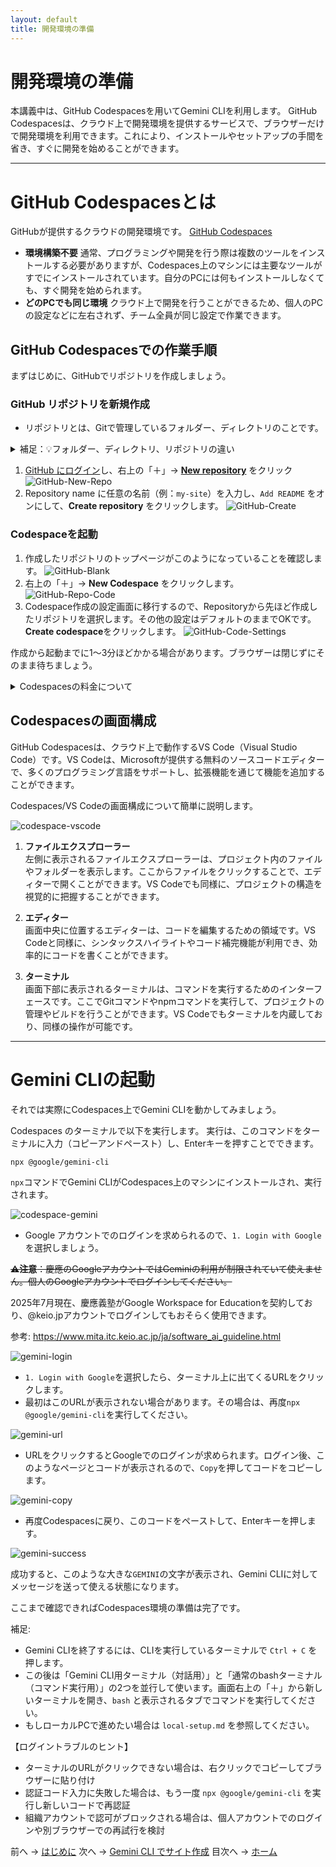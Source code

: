 ```yaml
---
layout: default
title: 開発環境の準備
---
```


# 開発環境の準備

本講義中は、GitHub Codespacesを用いてGemini CLIを利用します。
GitHub Codespacesは、クラウド上で開発環境を提供するサービスで、ブラウザーだけで開発環境を利用できます。これにより、インストールやセットアップの手間を省き、すぐに開発を始めることができます。

---

# GitHub Codespacesとは

GitHubが提供するクラウドの開発環境です。
[GitHub Codespaces](https://github.co.jp/features/codespaces)

* **環境構築不要**
  通常、プログラミングや開発を行う際は複数のツールをインストールする必要がありますが、Codespaces上のマシンには主要なツールがすでにインストールされています。自分のPCには何もインストールしなくても、すぐ開発を始められます。
* **どのPCでも同じ環境**
  クラウド上で開発を行うことができるため、個人のPCの設定などに左右されず、チーム全員が同じ設定で作業できます。

## GitHub Codespacesでの作業手順

まずはじめに、GitHubでリポジトリを作成しましょう。

### GitHub リポジトリを新規作成

- リポジトリとは、Gitで管理しているフォルダー、ディレクトリのことです。

<details markdown="1">
<summary>補足：💡フォルダー、ディレクトリ、リポジトリの違い</summary>

### **フォルダー**

* パソコンの中でファイルを入れる「入れ物」
* 物理的なディレクトリ構造の見た目のこと

---

### **ディレクトリ**

* フォルダーとほぼ同じ意味ですが、**コンピューター用語寄り**
* ターミナルやコマンドラインで「今いる場所」を指すときに「ディレクトリ」と言う
* 例：`cd my-site` は「my-site」というディレクトリに移動するという意味です。

---

### **リポジトリ（Repository）**

* Gitで管理されているフォルダー（＋その中の履歴データ）
* 普通のフォルダーとの違いは「中に `.git` という隠しフォルダーがあり、過去の履歴や設定が入っている」こと
* GitHubにアップすると、そのままインターネット上のリポジトリにもなります。

</details>

1. [GitHub にログイン](https://github.com/login)し、右上の「＋」→ [**New repository**](https://github.com/new) をクリック  
 ![GitHub-New-Repo](./images/github-new-repo.png)
2. Repository name に任意の名前（例：`my-site`）を入力し、`Add README` をオンにして、**Create repository** をクリックします。
![GitHub-Create](./images/github-create-readme.png)

### Codespaceを起動
1. 作成したリポジトリのトップページがこのようになっていることを確認します。
![GitHub-Blank](./images/github-start.png)
2. 右上の「＋」→ **New Codespace** をクリックします。
![GitHub-Repo-Code](./images/github-repo-code.png)
3. Codespace作成の設定画面に移行するので、Repositoryから先ほど作成したリポジトリを選択します。その他の設定はデフォルトのままでOKです。**Create codespace**をクリックします。
![GitHub-Code-Settings](./images/github-code-settings.png)

作成から起動までに1〜3分ほどかかる場合があります。ブラウザーは閉じずにそのまま待ちましょう。

<details markdown="1">
<summary>
Codespacesの料金について
</summary>

Codespacesは毎月一定量まで無料で使用することができます。
個人用のGitHubアカウントには、月あたり15GBのストレージと、120コア時間の使用時間が付与されます。
コア時間は使用するマシンのスペックによって消費量が異なります。
2コアマシンを1時間使うと2コア時間を消費し、8コアマシンを1時間使うと8コア時間という計算です。詳しくは[GitHub Codespacesの料金について](https://docs.github.com/ja/billing/concepts/product-billing/github-codespaces)をご確認ください。
</details>

## Codespacesの画面構成

GitHub Codespacesは、クラウド上で動作するVS Code（Visual Studio Code）です。VS Codeは、Microsoftが提供する無料のソースコードエディターで、多くのプログラミング言語をサポートし、拡張機能を通じて機能を追加することができます。

Codespaces/VS Codeの画面構成について簡単に説明します。

![codespace-vscode](./images/codespace-vscode.png)

1. **ファイルエクスプローラー**  
   左側に表示されるファイルエクスプローラーは、プロジェクト内のファイルやフォルダーを表示します。ここからファイルをクリックすることで、エディターで開くことができます。VS Codeでも同様に、プロジェクトの構造を視覚的に把握することができます。

2. **エディター**  
   画面中央に位置するエディターは、コードを編集するための領域です。VS Codeと同様に、シンタックスハイライトやコード補完機能が利用でき、効率的にコードを書くことができます。

3. **ターミナル**  
   画面下部に表示されるターミナルは、コマンドを実行するためのインターフェースです。ここでGitコマンドやnpmコマンドを実行して、プロジェクトの管理やビルドを行うことができます。VS Codeでもターミナルを内蔵しており、同様の操作が可能です。

---

# Gemini CLIの起動
それでは実際にCodespaces上でGemini CLIを動かしてみましょう。

Codespaces のターミナルで以下を実行します。
実行は、このコマンドをターミナルに入力（コピーアンドペースト）し、Enterキーを押すことでできます。

```bash
npx @google/gemini-cli
```

`npx`コマンドでGemini CLIがCodespaces上のマシンにインストールされ、実行されます。

![codespace-gemini](./images/codespace-gemini.png)

- Google アカウントでのログインを求められるので、`1. Login with Google`を選択しましょう。

~~**⚠️注意**：慶應のGoogleアカウントではGeminiの利用が制限されていて使えません。個人のGoogleアカウントでログインしてください。~~

2025年7月現在、慶應義塾がGoogle Workspace for Educationを契約しており、@keio.jpアカウントでログインしてもおそらく使用できます。

参考: https://www.mita.itc.keio.ac.jp/ja/software_ai_guideline.html

![gemini-login](./images/gemini-login.png)

- `1. Login with Google`を選択したら、ターミナル上に出てくるURLをクリックします。
- 最初はこのURLが表示されない場合があります。その場合は、再度`npx @google/gemini-cli`を実行してください。

![gemini-url](./images/gemini-url.png)

- URLをクリックするとGoogleでのログインが求められます。ログイン後、このようなページとコードが表示されるので、`Copy`を押してコードをコピーします。

![gemini-copy](./images/gemini-code.png)

- 再度Codespacesに戻り、このコードをペーストして、Enterキーを押します。

![gemini-success](./images/gemini-success.png)

成功すると、このような大きな`GEMINI`の文字が表示され、Gemini CLIに対してメッセージを送って使える状態になります。

ここまで確認できればCodespaces環境の準備は完了です。

補足:
- Gemini CLIを終了するには、CLIを実行しているターミナルで `Ctrl + C` を押します。
- この後は「Gemini CLI用ターミナル（対話用）」と「通常のbashターミナル（コマンド実行用）」の2つを並行して使います。画面右上の「＋」から新しいターミナルを開き、`bash` と表示されるタブでコマンドを実行してください。
- もしローカルPCで進めたい場合は `local-setup.md` を参照してください。

【ログイントラブルのヒント】
- ターミナルのURLがクリックできない場合は、右クリックでコピーしてブラウザーに貼り付け
- 認証コード入力に失敗した場合は、もう一度 `npx @google/gemini-cli` を実行し新しいコードで再認証
- 組織アカウントで認可がブロックされる場合は、個人アカウントでのログインや別ブラウザーでの再試行を検討

前へ → [はじめに](./01-introduction.md)
次へ → [Gemini CLI でサイト作成](./03-build-with-gemini.md)
目次へ → [ホーム](./index.md)

